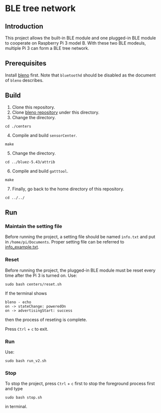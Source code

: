 # BLE tree network

## Introduction
This project allows the built-in BLE module and one plugged-in BLE module to cooperate on Raspberry Pi 3 model B. With these two BLE modeuls, multiple Pi 3 can form a BLE tree network.

## Prerequisites
Install [bleno](https://github.com/sandeepmistry/bleno) first. Note that `bluetoothd` should be disabled as the document of `bleno` describes.

## Build
1. Clone this repository.
2. Clone [bleno repository](https://github.com/sandeepmistry/bleno) under this directory.
3. Change the directory.
 ```
 cd ./centers
 ```
4. Compile and build `sensorCenter`.
```
make
```

5. Change the directory.
```
cd ../bluez-5.43/attrib
```

6. Compile and build `gatttool`.
```
make
```

7. Finally, go back to the home directory of this repository.
```
cd ../../
```

## Run

### Maintain the setting file

Before running the project, a setting file should be named `info.txt` and put in `/home/pi/Documents`. Proper setting file can be referred to [info_example.txt](./info_example.txt).

### Reset

Before running the project, the plugged-in BLE module must be reset every time after the Pi 3 is turned on.
Use:
```
sudo bash centers/reset.sh
```

If the terminal shows
```
bleno - echo
on -> stateChange: poweredOn
on -> advertisingStart: success
```

then the process of reseting is complete.

Press `Ctrl` + `c` to exit.

### Run

Use:
```
sudo bash run_v2.sh
```

### Stop

To stop the project, press `Ctrl` + `c` first to stop the foreground process first and type
```
sudo bash stop.sh
```
in terminal.
